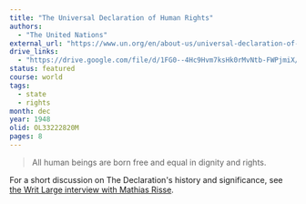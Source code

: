 ```yaml
---
title: "The Universal Declaration of Human Rights"
authors:
  - "The United Nations"
external_url: "https://www.un.org/en/about-us/universal-declaration-of-human-rights"
drive_links:
  - "https://drive.google.com/file/d/1FG0--4Hc9Hvm7ksHk0rMvNtb-FWPjmiX/view?usp=drivesdk"
status: featured
course: world
tags:
  - state
  - rights
month: dec
year: 1948
olid: OL33222820M
pages: 8
---
```


> All human beings are born free and equal in dignity and rights.

For a short discussion on The Declaration's history and significance, see [the Writ Large interview with Mathias Risse](/content/av/un-human-rights_writ-large).

